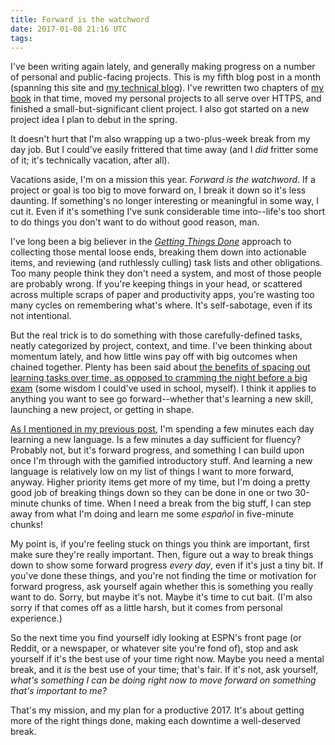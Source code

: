 ```yaml
---
title: Forward is the watchword
date: 2017-01-08 21:16 UTC
tags:
---
```


I've been writing again lately, and generally making progress on a number of personal and public-facing projects. This is my fifth blog post in a month (spanning this site and [my technical blog](https://everydayrails.com)). I've rewritten two chapters of [my book](https://leanpub.com/everydayrailsrspec) in that time, moved my personal projects to all serve over HTTPS, and finished a small-but-significant client project. I also got started on a new project idea I plan to debut in the spring.

It doesn't hurt that I'm also wrapping up a two-plus-week break from my day job. But I could've easily frittered that time away (and I *did* fritter some of it; it's technically vacation, after all).

Vacations aside, I'm on a mission this year. *Forward is the watchword*. If a project or goal is too big to move forward on, I break it down so it's less daunting. If something's no longer interesting or meaningful in some way, I cut it. Even if it's something I've sunk considerable time into--life's too short to do things you don't want to do without good reason, man.

I've long been a big believer in the *[Getting Things Done](http://amzn.to/2i84q8e)* approach to collecting those mental loose ends, breaking them down into actionable items, and reviewing (and ruthlessly culling) task lists and other obligations. Too many people think they don't need a system, and most of those people are probably wrong. If you're keeping things in your head, or scattered across multiple scraps of paper and productivity apps, you're wasting too many cycles on remembering what's where. It's self-sabotage, even if its not intentional.

But the real trick is to do something with those carefully-defined tasks, neatly categorized by project, context, and time. I've been thinking about momentum lately, and how little wins pay off with big outcomes when chained together. Plenty has been said about [the benefits of spacing out learning tasks over time, as opposed to cramming the night before a big exam](http://www.bbc.com/future/story/20140917-the-worst-way-to-learn) (some wisdom I could've used in school, myself). I think it applies to anything you want to see go forward--whether that's learning a new skill, launching a new project, or getting in shape.

[As I mentioned in my previous post](https://aaronsumner.com/posts/2017/01/3-picks-franklin-bbq-amazon-echo-dot-duolingo.html), I'm spending a few minutes each day learning a new language. Is a few minutes a day sufficient for fluency? Probably not, but it's forward progress, and something I can build upon once I'm through with the gamified introductory stuff. And learning a new language is relatively low on my list of things I want to more forward, anyway. Higher priority items get more of my time, but I'm doing a pretty good job of breaking things down so they can be done in one or two 30-minute chunks of time. When I need a break from the big stuff, I can step away from what I'm doing and learn me some *español* in five-minute chunks!

My point is, if you're feeling stuck on things you think are important, first make sure they're really important. Then, figure out a way to break things down to show some forward progress *every day*, even if it's just a tiny bit. If you've done these things, and you're not finding the time or motivation for forward progress, ask yourself again whether this is something you really want to do. Sorry, but maybe it's not. Maybe it's time to cut bait. (I'm also sorry if that comes off as a little harsh, but it comes from personal experience.)

So the next time you find yourself idly looking at ESPN's front page (or Reddit, or a newspaper, or whatever site you're fond of), stop and ask yourself if it's the best use of your time right now. Maybe you need a mental break, and it *is* the best use of your time; that's fair. If it's not, ask yourself, *what's something I can be doing right now to move forward on something that's important to me?*

That's my mission, and my plan for a productive 2017. It's about getting more of the right things done, making each downtime a well-deserved break.
